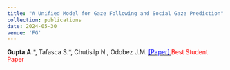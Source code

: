 ```yaml
---
title: "A Unified Model for Gaze Following and Social Gaze Prediction"
collection: publications
date: 2024-05-30
venue: 'FG'
---
```

__Gupta A.__\*, Tafasca S.\*, Chutisilp N., Odobez J.M. [<span style="color:blue"> [Paper] </span>](https://lnkd.in/dK_XZp7j) <span style="color:red"> Best Student Paper </span>
